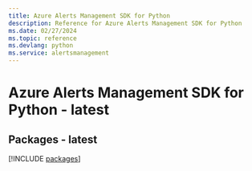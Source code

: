 ```yaml
---
title: Azure Alerts Management SDK for Python
description: Reference for Azure Alerts Management SDK for Python
ms.date: 02/27/2024
ms.topic: reference
ms.devlang: python
ms.service: alertsmanagement
---
```

# Azure Alerts Management SDK for Python - latest
## Packages - latest
[!INCLUDE [packages](alerts-management-index.md)]